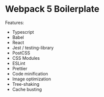 # Webpack 5 Boilerplate

Features:

- Typescript
- Babel
- React
- Jest / testing-library
- PostCSS
- CSS Modules
- ESLint
- Prettier
- Code minification
- Image optimization
- Tree-shaking
- Cache busting
